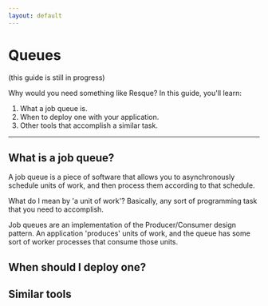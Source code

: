 ```yaml
---
layout: default
---
```

# Queues

(this guide is still in progress)

Why would you need something like Resque? In this guide, you'll learn:

1. What a job queue is.
2. When to deploy one with your application.
3. Other tools that accomplish a similar task.

----------------------------------

## What is a job queue?

A job queue is a piece of software that allows you to asynchronously schedule
units of work, and then process them according to that schedule.

What do I mean by 'a unit of work'? Basically, any sort of programming task
that you need to accomplish. 

Job queues are an implementation of the Producer/Consumer design pattern. An
application 'produces' units of work, and the queue has some sort of worker
processes that consume those units.

## When should I deploy one?

## Similar tools
